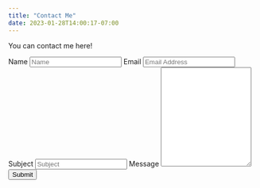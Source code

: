```yaml
---
title: "Contact Me"
date: 2023-01-28T14:00:17-07:00
---
```


You can contact me here!

<div class="container">
  <form name="contact" class="contact-form width-normal" action="/thankyou/" method="POST" netlify-honeypot="bot-field" data-netlify="true" data-netlify-recaptcha="true">
      <input type="hidden" name="form-name" value="contact" />
      <p style="display: none;">
      <label>
          Don’t fill this out if you’re human: <input name="bot-field" />
      </label>
      </p>
      <label for="contact-form-name">Name</label>
      <input id="contact-form-name" name="Name" type="text" placeholder="Name" 
              required="" autocomplete="off">
      <label for="contact-form-email">Email</label>
      <input id="contact-form-email" name="Name" type="email" placeholder="Email Address" 
          required="" autocomplete="off">
      <label for="contact-form-subjec">Subject</label>
      <input id="contact-form-subject" name="Subject" type="text" placeholder="Subject" 
              required="" autocomplete="off">
      <label for="contact-form-message">Message</label>
      <textarea id="contact-form-message" name="Message" placeholder="" style="height:200px"></textarea>
      <div data-netlify-recaptcha="true"></div>
      <input type="submit" value="Submit" id="Form-submit"></button>
  </form>
</div>